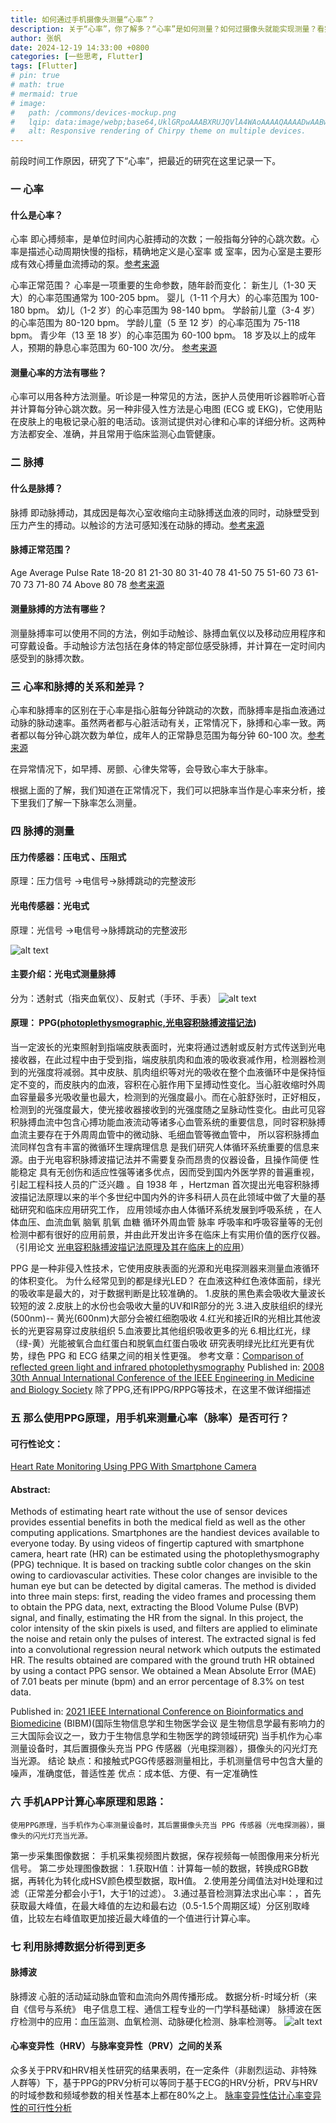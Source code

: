 ```yaml
---
title: 如何通过手机摄像头测量“心率”？
description: 关于“心率”，你了解多？“心率”是如何测量？如何过摄像头就能实现测量？看完这篇文章你应该会有些收获.
author: 张帆
date: 2024-12-19 14:33:00 +0800
categories: [一些思考, Flutter]
tags: [Flutter]
# pin: true
# math: true
# mermaid: true
# image:
#   path: /commons/devices-mockup.png
#   lqip: data:image/webp;base64,UklGRpoAAABXRUJQVlA4WAoAAAAQAAAADwAABwAAQUxQSDIAAAARL0AmbZurmr57yyIiqE8oiG0bejIYEQTgqiDA9vqnsUSI6H+oAERp2HZ65qP/VIAWAFZQOCBCAAAA8AEAnQEqEAAIAAVAfCWkAALp8sF8rgRgAP7o9FDvMCkMde9PK7euH5M1m6VWoDXf2FkP3BqV0ZYbO6NA/VFIAAAA
#   alt: Responsive rendering of Chirpy theme on multiple devices.
---
```

前段时间工作原因，研究了下“心率”，把最近的研究在这里记录一下。

### 一 心率
#### 什么是心率？
  心率  即心搏频率，是单位时间内心脏搏动的次数；一般指每分钟的心跳次数。心率是描述心动周期快慢的指标，精确地定义是心室率 或 室率，因为心室是主要形成有效心搏量血流搏动的泵。[参考来源](https://en.wikipedia.org/wiki/Heart_rate)
 
  心率正常范围？
  心率是一项重要的生命参数，随年龄而变化：
  新生儿（1-30 天大）的心率范围通常为 100-205 bpm。
  婴儿（1-11 个月大）的心率范围为 100-180 bpm。
  幼儿（1-2 岁）的心率范围为 98-140 bpm。
  学龄前儿童（3-4 岁）的心率范围为 80-120 bpm。
  学龄儿童（5 至 12 岁）的心率范围为 75-118 bpm。
  青少年（13 至 18 岁）的心率范围为 60-100 bpm。
  18 岁及以上的成年人，预期的静息心率范围为 60-100 次/分。
  [参考来源](https://health-e.in/blog/heart-rate-and-pulse-rate-difference/)


#### 测量心率的方法有哪些？
  心率可以用各种方法测量。听诊是一种常见的方法，医护人员使用听诊器聆听心音并计算每分钟心跳次数。另一种非侵入性方法是心电图 (ECG 或 EKG)，它使用贴在皮肤上的电极记录心脏的电活动。该测试提供对心律和心率的详细分析。这两种方法都安全、准确，并且常用于临床监测心血管健康。



### 二 脉搏
#### 什么是脉搏？
  脉搏  即动脉搏动，其成因是每次心室收缩向主动脉搏送血液的同时，动脉壁受到压力产生的搏动。以触诊的方法可感知浅在动脉的搏动。[参考来源](https://en.wikipedia.org/wiki/Pulse)

#### 脉搏正常范围？
Age	Average Pulse Rate
18-20	81
21-30	80
31-40	78
41-50	75
51-60	73
61-70	73
71-80	74
Above 80	78
[参考来源](https://health-e.in/blog/heart-rate-and-pulse-rate-difference/)

#### 测量脉搏的方法有哪些？
  测量脉搏率可以使用不同的方法，例如手动触诊、脉搏血氧仪以及移动应用程序和可穿戴设备。手动触诊方法包括在身体的特定部位感受脉搏，并计算在一定时间内感受到的脉搏次数。


### 三 心率和脉搏的关系和差异？
  心率和脉搏率的区别在于心率是指心脏每分钟跳动的次数，而脉搏率是指血液通过动脉的脉动速率。虽然两者都与心脏活动有关，正常情况下，脉搏和心率一致。两者都以每分钟心跳次数为单位，成年人的正常静息范围为每分钟 60-100 次。[参考来源](https://health-e.in/blog/heart-rate-and-pulse-rate-difference/)

  在异常情况下，如早搏、房颤、心律失常等，会导致心率大于脉率。
  
  根据上面的了解，我们知道在正常情况下，我们可以把脉率当作是心率来分析，接下里我们了解一下脉率怎么测量。


### 四 脉搏的测量
#### 压力传感器：压电式 、压阻式
  原理：压力信号 ->电信号->脉搏跳动的完整波形
#### 光电传感器：光电式
  原理：光信号 ->电信号->脉搏跳动的完整波形

![alt text](/assets/image.png)

#### 主要介绍：光电式测量脉搏
分为：透射式（指夹血氧仪）、反射式（手环、手表）
![alt text](/assets/image-1.png)

#### 原理： PPG([photoplethysmographic,光电容积脉搏波描记法](https://en.wikipedia.org/wiki/Photoplethysmogram)) 
当一定波长的光束照射到指端皮肤表面时，光束将通过透射或反射方式传送到光电接收器，在此过程中由于受到指，端皮肤肌肉和血液的吸收衰减作用，检测器检测到的光强度将减弱。其中皮肤、肌肉组织等对光的吸收在整个血液循环中是保持恒定不变的，而皮肤内的血液，容积在心脏作用下呈搏动性变化。当心脏收缩时外周血容量最多光吸收量也最大，检测到的光强度最小。而在心脏舒张时，正好相反，检测到的光强度最大，使光接收器接收到的光强度随之呈脉动性变化。由此可见容积脉搏血流中包含心搏功能血液流动等诸多心血管系统的重要信息，同时容积脉搏血流主要存在于外周周血管中的微动脉、毛细血管等微血管中， 所以容积脉搏血流同样包含有丰富的微循环生理病理信息 是我们研究人体循环系统重要的信息来源。由于光电容积脉搏波描记法并不需要复杂而昂贵的仪器设备，且操作简便 性能稳定 具有无创伤和适应性强等诸多优点，因而受到国内外医学界的普遍重视，引起工程科技人员的广泛兴趣 。自 1938 年 ，Hertzman 首次提出光电容积脉搏波描记法原理以来的半个多世纪中国内外的许多科研人员在此领域中做了大量的基础研究和临床应用研究工作， 应用领域亦由人体循环系统发展到呼吸系统 ，在人体血压、血流血氧 脑氧 肌氧 血糖 循环外周血管 脉率 呼吸率和呼吸容量等的无创检测中都有很好的应用前景，并由此开发出许多在临床上有实用价值的医疗仪器。
（引用论文 [光电容积脉搏波描记法原理及其在临床上的应用](https://link.zhihu.com/?target=http%3A//wenku.baidu.com/link%3Furl%3DPQu7tMi4saph7D1b32qtRMwQsnBBZAURTu733QHlqM3vgt38cg4Bam3gLAGTVV41020nffDLfIYgV7euHhZhcOfQrdk8GdDBKEU1Vq8rgFS)）

PPG 是一种非侵入性技术，它使用皮肤表面的光源和光电探测器来测量血液循环的体积变化。
为什么经常见到的都是绿光LED？
在血液这种红色液体面前，绿光的吸收率是最大的，对于数据判断是比较准确的。
1.皮肤的黑色素会吸收大量波长较短的波
2.皮肤上的水份也会吸收大量的UV和IR部分的光
3.进入皮肤组织的绿光(500nm)-- 黄光(600nm)大部分会被红细胞吸收
4.红光和接近IR的光相比其他波长的光更容易穿过皮肤组织
5.血液要比其他组织吸收更多的光
6.相比红光，绿（绿-黄）光能被氧合血红蛋白和脱氧血红蛋白吸收
研究表明绿光比红光更有优势，绿色 PPG 和 ECG 结果之间的相关性更强。 
参考文章：[Comparison of reflected green light and infrared photoplethysmography](https://ieeexplore.ieee.org/document/4649649)
Published in: [2008 30th Annual International Conference of the IEEE Engineering in Medicine and Biology Society](https://ieeexplore.ieee.org/xpl/conhome/4636107/proceeding)
除了PPG,还有IPPG/RPPG等技术，在这里不做详细描述


### 五 那么使用PPG原理，用手机来测量心率（脉率）是否可行？
#### 可行性论文：
[Heart Rate Monitoring Using PPG With Smartphone Camera](https://ieeexplore.ieee.org/document/9669735/references#references)
#### Abstract:
Methods of estimating heart rate without the use of sensor devices provides essential benefits in both the medical field as well as the other computing applications. Smartphones are the handiest devices available to everyone today. By using videos of fingertip captured with smartphone camera, heart rate (HR) can be estimated using the photoplethysmography (PPG) technique. It is based on tracking subtle color changes on the skin owing to cardiovascular activities. These color changes are invisible to the human eye but can be detected by digital cameras. The method is divided into three main steps: first, reading the video frames and processing them to obtain the PPG data, next, extracting the Blood Volume Pulse (BVP) signal, and finally, estimating the HR from the signal. In this project, the color intensity of the skin pixels is used, and filters are applied to eliminate the noise and retain only the pulses of interest. The extracted signal is fed into a convolutional regression neural network which outputs the estimated HR. The results obtained are compared with the ground truth HR obtained by using a contact PPG sensor. We obtained a Mean Absolute Error (MAE) of 7.01 beats per minute (bpm) and an error percentage of 8.3% on test data.

Published in: [2021 IEEE International Conference on Bioinformatics and Biomedicine](https://ieeexplore.ieee.org/xpl/conhome/9669261/proceeding) (BIBM)(国际生物信息学和生物医学会议 是生物信息学最有影响力的三大国际会议之一，致力于生物信息学和生物医学的跨领域研究)
当手机作为心率测量设备时，其后置摄像头充当 PPG 传感器（光电探测器），摄像头的闪光灯充当光源。
结论
缺点：和接触式PGG传感器测量相比，手机测量信号中包含大量的噪声，准确度低，普适性差
优点：成本低、方便、有一定准确性

### 六 手机APP计算心率原理和思路：
    使用PPG原理，当手机作为心率测量设备时，其后置摄像头充当 PPG 传感器（光电探测器），摄像头的闪光灯充当光源。
第一步采集图像数据：
        手机采集视频图片数据，保存视频每一帧图像用来分析光信号。
第二步处理图像数据：
      1.获取H值：计算每一帧的数据，转换成RGB数据，再转化为转化成HSV颜色模型数据，取H值。
      2.使用差分阈值法对H处理和过滤（正常差分都会小于1，大于1的过滤）。
      3.通过基音检测算法求出心率：，首先获取最大峰值，在最大峰值的左边和最右边（0.5-1.5个周期区域）分区别取峰值，比较左右峰值取更加接近最大峰值的一个值进行计算心率。


### 七 利用脉搏数据分析得到更多     
#### 脉搏波
  脉搏波 心脏的活动延动脉血管和血流向外周传播形成。
数据分析-时域分析（来自《信号与系统》 电子信息工程、通信工程专业的一门学科基础课）
脉搏波在医疗检测中的应用：血压监测、血氧检测、动脉硬化检测、脉率检测等。
![alt text](/assets/image-2.png)

#### 心率变异性（HRV）与脉率变异性（PRV）之间的关系
众多关于PRV和HRV相关性研究的结果表明，在一定条件（非剧烈运动、非特殊人群等）下，基于PPG的PRV分析可以等同于基于ECG的HRV分析，PRV与HRV的时域参数和频域参数的相关性基本上都在80%之上。
[脉率变异性估计心率变异性的可行性分析](https://wenku.baidu.com/view/1a69905782c4bb4cf7ec4afe04a1b0717ed5b37d.html?_wkts_=1732874723927&bdQuery=%E5%9F%BA%E4%BA%8E%E8%84%89%E6%90%8F%E6%B3%A2%E7%9A%84%E5%BF%83%E7%8E%87%E5%8F%98%E5%BC%82%E6%80%A7%E5%8F%AF%E8%A1%8C%E6%80%A7%E5%88%86%E6%9E%90)